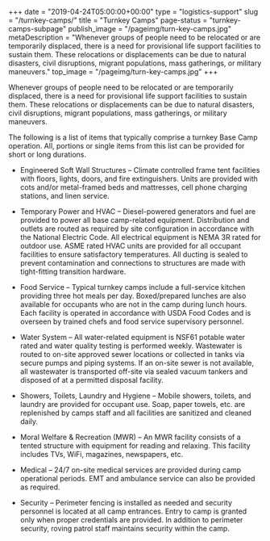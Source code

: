 +++
date = "2019-04-24T05:00:00+00:00"
type = "logistics-support"
slug = "/turnkey-camps/"
title = "Turnkey Camps"
page-status = "turnkey-camps-subpage"
publish_image = "/pageimg/turn-key-camps.jpg"
metaDescription = "Whenever groups of people need to be relocated or are temporarily displaced, there is a need for provisional life support facilities to sustain them. These relocations or displacements can be due to natural disasters, civil disruptions, migrant populations, mass gatherings, or military maneuvers."
top_image = "/pageimg/turn-key-camps.jpg"
+++

Whenever groups of people need to be relocated or are temporarily displaced, there is a need for provisional life support facilities to sustain them. These relocations or displacements can be due to natural disasters, civil disruptions, migrant populations, mass gatherings, or military maneuvers.

The following is a list of items that typically comprise a turnkey Base Camp operation. All, portions or single items from this list can be provided for short or long durations.

- Engineered Soft Wall Structures – Climate controlled frame tent facilities with floors, lights, doors, and fire extinguishers. Units are provided with cots and/or metal-framed beds and mattresses, cell phone charging stations, and linen service.

- Temporary Power and HVAC – Diesel-powered generators and fuel are provided to power all base camp-related equipment. Distribution and outlets are routed as required by site configuration in accordance with the National Electric Code. All electrical equipment is NEMA 3R rated for outdoor use. ASME rated HVAC units are provided for all occupant facilities to ensure satisfactory temperatures. All ducting is sealed to prevent contamination and connections to structures are made with tight-fitting transition hardware.

- Food Service – Typical turnkey camps include a full-service kitchen providing three hot meals per day. Boxed/prepared lunches are also available for occupants who are not in the camp during lunch hours. Each facility is operated in accordance with USDA Food Codes and is overseen by trained chefs and food service supervisory personnel.

- Water System – All water-related equipment is NSF61 potable water rated and water quality testing is performed weekly. Wastewater is routed to on-site approved sewer locations or collected in tanks via secure pumps and piping systems. If an on-site sewer is not available, all wastewater is transported off-site via sealed vacuum tankers and disposed of at a permitted disposal facility.

- Showers, Toilets, Laundry and Hygiene – Mobile showers, toilets, and laundry are provided for occupant use. Soap, paper towels, etc. are replenished by camps staff and all facilities are sanitized and cleaned daily.

- Moral Welfare & Recreation (MWR) – An MWR facility consists of a tented structure with equipment for reading and relaxing. This facility includes TVs, WiFi, magazines, newspapers, etc.

- Medical – 24/7 on-site medical services are provided during camp operational periods. EMT and ambulance service can also be provided as required.

- Security – Perimeter fencing is installed as needed and security personnel is located at all camp entrances. Entry to camp is granted only when proper credentials are provided. In addition to perimeter security, roving patrol staff maintains security within the camp. 